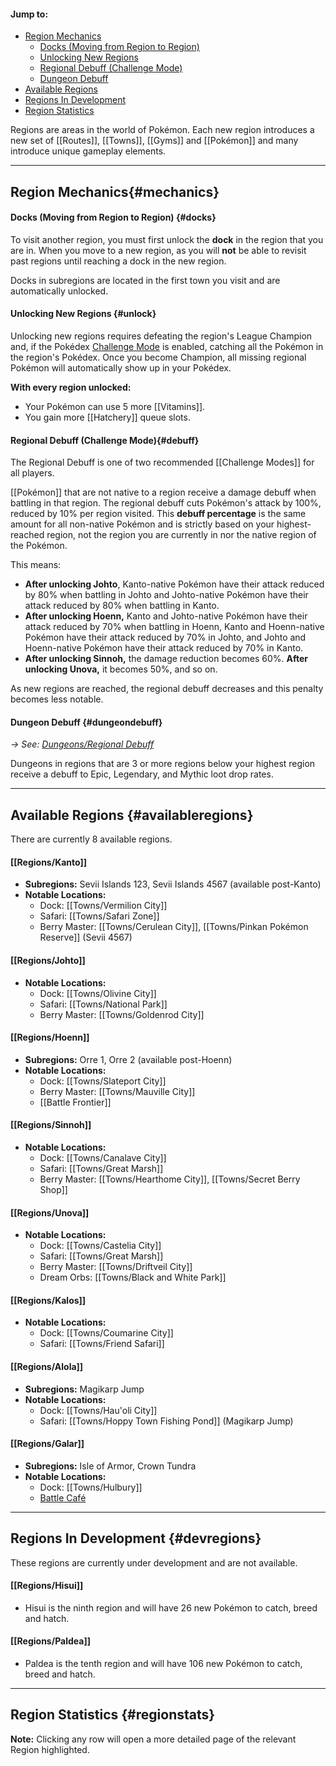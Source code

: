#### Jump to:
* [Region Mechanics](#mechanics)
    * [Docks (Moving from Region to Region)](#docks)
    * [Unlocking New Regions](#unlock)
    * [Regional Debuff (Challenge Mode)](#debuff)
    * [Dungeon Debuff](#dungeondebuff)
* [Available Regions](#availableregions)
* [Regions In Development](#devregions)
* [Region Statistics](#regionstats)

Regions are areas in the world of Pokémon. Each new region introduces a new set of [[Routes]], [[Towns]], [[Gyms]] and [[Pokémon]] and many introduce unique gameplay elements.

---

## Region Mechanics{#mechanics}

#### Docks (Moving from Region to Region) {#docks}
To visit another region, you must first unlock the **dock** in the region that you are in. When you move to a new region, as you will **not** be able to revisit past regions until reaching a dock in the new region.

Docks in subregions are located in the first town you visit and are automatically unlocked.

#### Unlocking New Regions {#unlock}
Unlocking new regions requires defeating the region's League Champion and, if the Pokédex [Challenge Mode](#!Challenge_Modes) is enabled, catching all the Pokémon in the region's Pokédex. Once you become Champion, all missing regional Pokémon will automatically show up in your Pokédex.

**With every region unlocked:**
- Your Pokémon can use 5 more [[Vitamins]].
- You gain more [[Hatchery]] queue slots.

#### Regional Debuff (Challenge Mode){#debuff}
The Regional Debuff is one of two recommended [[Challenge Modes]] for all players.

[[Pokémon]] that are not native to a region receive a damage debuff when battling in that region. The regional debuff cuts Pokémon's attack by 100%, reduced by 10% per region visited. This **debuff percentage** is the same amount for all non-native Pokémon and is strictly based on your highest-reached region, not the region you are currently in nor the native region of the Pokémon.

This means:
- **After unlocking Johto**, Kanto-native Pokémon have their attack reduced by 80% when battling in Johto and Johto-native Pokémon have their attack reduced by 80% when battling in Kanto.
- **After unlocking Hoenn,** Kanto and Johto-native Pokémon have their attack reduced by 70% when battling in Hoenn, Kanto and Hoenn-native Pokémon have their attack reduced by 70% in Johto, and Johto and Hoenn-native Pokémon have their attack reduced by 70% in Kanto.
- **After unlocking Sinnoh,** the damage reduction becomes 60%. **After unlocking Unova,** it becomes 50%, and so on.

As new regions are reached, the regional debuff decreases and this penalty becomes less notable.

#### Dungeon Debuff {#dungeondebuff}
*→ See: [Dungeons/Regional Debuff](#!Dungeons#debuff)*

Dungeons in regions that are 3 or more regions below your highest region receive a debuff to Epic, Legendary, and Mythic loot drop rates.


---

## Available Regions {#availableregions}
There are currently 8 available regions.

#### [[Regions/Kanto]]
* **Subregions:** Sevii Islands 123, Sevii Islands 4567 (available post-Kanto)
* **Notable Locations:**
    * Dock: [[Towns/Vermilion City]]
    * Safari: [[Towns/Safari Zone]]
    * Berry Master: [[Towns/Cerulean City]], [[Towns/Pinkan Pokémon Reserve]] (Sevii 4567)
#### [[Regions/Johto]]
* **Notable Locations:**
    * Dock: [[Towns/Olivine City]]
    * Safari: [[Towns/National Park]]
    * Berry Master: [[Towns/Goldenrod City]]
#### [[Regions/Hoenn]]
* **Subregions:** Orre 1, Orre 2 (available post-Hoenn)
* **Notable Locations:**
    * Dock: [[Towns/Slateport City]]
    * Berry Master: [[Towns/Mauville City]]
    * [[Battle Frontier]]
#### [[Regions/Sinnoh]]
* **Notable Locations:**
    * Dock: [[Towns/Canalave City]]
    * Safari: [[Towns/Great Marsh]]
    * Berry Master: [[Towns/Hearthome City]], [[Towns/Secret Berry Shop]]
#### [[Regions/Unova]]
* **Notable Locations:**
    * Dock: [[Towns/Castelia City]]
    * Safari: [[Towns/Great Marsh]]
    * Berry Master: [[Towns/Driftveil City]]
    * Dream Orbs: [[Towns/Black and White Park]]
#### [[Regions/Kalos]]
* **Notable Locations:**
    * Dock: [[Towns/Coumarine City]]
    * Safari: [[Towns/Friend Safari]]

#### [[Regions/Alola]]
* **Subregions:** Magikarp Jump
* **Notable Locations:**
    * Dock: [[Towns/Hau'oli City]]
    * Safari: [[Towns/Hoppy Town Fishing Pond]] (Magikarp Jump)

#### [[Regions/Galar]]
* **Subregions:** Isle of Armor, Crown Tundra
* **Notable Locations:**
    * Dock: [[Towns/Hulbury]]
    * [Battle Café](#!Battle_Cafe)

---

## Regions In Development {#devregions}
These regions are currently under development and are not available.

#### [[Regions/Hisui]]
* Hisui is the ninth region and will have 26 new Pokémon to catch, breed and hatch.

#### [[Regions/Paldea]]
* Paldea is the tenth region and will have 106 new Pokémon to catch, breed and hatch.

---
## Region Statistics {#regionstats}
**Note:** Clicking any row will open a more detailed page of the relevant Region highlighted.